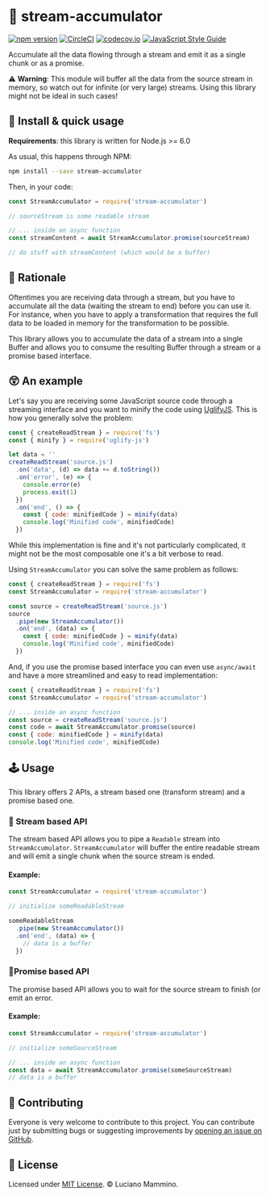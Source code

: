 # 🥒 stream-accumulator

[![npm version](https://badge.fury.io/js/stream-accumulator.svg)](http://badge.fury.io/js/stream-accumulator)
[![CircleCI](https://circleci.com/gh/lmammino/stream-accumulator.svg?style=shield)](https://circleci.com/gh/lmammino/stream-accumulator)
[![codecov.io](https://codecov.io/gh/lmammino/stream-accumulator/coverage.svg?branch=master)](https://codecov.io/gh/lmammino/stream-accumulator)
[![JavaScript Style Guide](https://img.shields.io/badge/code_style-standard-brightgreen.svg)](https://standardjs.com)


Accumulate all the data flowing through a stream and emit it as a single chunk or as a promise.

⚠️ **Warning**: This module will buffer all the data from the source stream in memory, so watch out for infinite (or very large) streams. Using this library might not be ideal in such cases!


## 💽 Install & quick usage

**Requirements**: this library is written for Node.js >= 6.0

As usual, this happens through NPM:

```bash
npm install --save stream-accumulator
```

Then, in your code:

```javascript
const StreamAccumulator = require('stream-accumulator')

// sourceStream is some readable stream

// ... inside an async function
const streamContent = await StreamAccumulator.promise(sourceStream)

// do stuff with streamContent (which would be a buffer)
```


## 🤔 Rationale

Oftentimes you are receiving data through a stream, but you have to accumulate all the data (waiting the stream to end) before you can use it. For instance, when you have to apply a transformation that requires the full data to be loaded in memory for the transformation to be possible.

This library allows you to accumulate the data of a stream into a single Buffer and allows you to consume the resulting Buffer through a stream or a promise based interface.


## 😲 An example

Let's say you are receiving some JavaScript source code through a streaming interface and you want to minify the code using [UglifyJS](https://www.npmjs.com/package/uglify-js). This is how you generally solve the problem:

```javascript
const { createReadStream } = require('fs')
const { minify } = require('uglify-js')

let data = ''
createReadStream('source.js')
  .on('data', (d) => data += d.toString())
  .on('error', (e) => {
    console.error(e)
    process.exit(1)
  })
  .on('end', () => {
    const { code: minifiedCode } = minify(data)
    console.log('Minified code', minifiedCode)
  })
```

While this implementation is fine and it's not particularly complicated, it might not be the most composable one it's a bit verbose to read.

Using `StreamAccumulator` you can solve the same problem as follows:

```javascript
const { createReadStream } = require('fs')
const StreamAccumulator = require('stream-accumulator')

const source = createReadStream('source.js')
source
  .pipe(new StreamAccumulator())
  .on('end', (data) => {
    const { code: minifiedCode } = minify(data)
    console.log('Minified code', minifiedCode)
  })
```

And, if you use the promise based interface you can even use `async/await` and have a more streamlined and easy to read implementation:

```javascript
const { createReadStream } = require('fs')
const StreamAccumulator = require('stream-accumulator')

// ... inside an async function
const source = createReadStream('source.js')
const code = await StreamAccumulator.promise(source)
const { code: minifiedCode } = minify(data)
console.log('Minified code', minifiedCode)
```


## 🕹 Usage

This library offers 2 APIs, a stream based one (transform stream) and a promise based one.


### 🌊 Stream based API

The stream based API allows you to pipe a `Readable` stream into `StreamAccumulator`. `StreamAccumulator` will buffer the entire readable stream and will emit a single chunk when the source stream is ended.


#### Example:

```javascript
const StreamAccumulator = require('stream-accumulator')

// initialize someReadableStream

someReadableStream
  .pipe(new StreamAccumulator())
  .on('end', (data) => {
    // data is a buffer
  })
```


### 🤞Promise based API

The promise based API allows you to wait for the source stream to finish (or emit an error.


#### Example:

```javascript
const StreamAccumulator = require('stream-accumulator')

// initialize someSourceStream

// ... inside an async function
const data = await StreamAccumulator.promise(someSourceStream)
// data is a buffer
```


## 👯‍ Contributing

Everyone is very welcome to contribute to this project.
You can contribute just by submitting bugs or suggesting improvements by
[opening an issue on GitHub](https://github.com/lmammino/stream-accumulator/issues).


## 🤦‍ License

Licensed under [MIT License](LICENSE). © Luciano Mammino.
